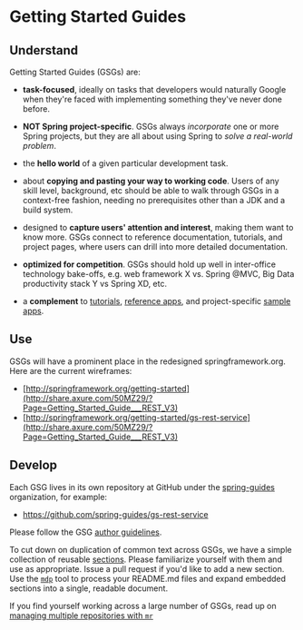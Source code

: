 # Getting Started Guides

## Understand

Getting Started Guides (GSGs) are:

- **task-focused**, ideally on tasks that developers would naturally Google when they're faced with implementing something they've never done before.

- **NOT Spring project-specific**. GSGs always *incorporate* one or more Spring projects, but they are all about using Spring to *solve a real-world problem*.

- the **hello world** of a given particular development task.

- about **copying and pasting your way to working code**. Users of any skill level, background, etc should be able to walk through GSGs in a context-free fashion, needing no prerequisites other than a JDK and a build system.

- designed to **capture users' attention and interest**, making them want to know more. GSGs connect to reference documentation, tutorials, and project pages, where users can drill into more detailed documentation.

- **optimized for competition**. GSGs should hold up well in inter-office technology bake-offs, e.g. web framework X vs. Spring @MVC, Big Data productivity stack Y vs Spring XD, etc.

- a **complement** to [tutorials](../tutorials), [reference apps](../reference-apps), and project-specific [sample apps](../sample-apps).


## Use

GSGs will have a prominent place in the redesigned springframework.org. Here are the current wireframes:

 - [http://springframework.org/getting-started](http://share.axure.com/50MZ29/?Page=Getting_Started_Guide___REST_V3)
 - [http://springframework.org/getting-started/gs-rest-service](http://share.axure.com/50MZ29/?Page=Getting_Started_Guide___REST_V3)


## Develop

Each GSG lives in its own repository at GitHub under the [spring-guides](https://github.com/spring-guides) organization, for example:

 - <https://github.com/spring-guides/gs-rest-service>

Please follow the GSG [author guidelines](guidelines.md).

To cut down on duplication of common text across GSGs, we have a simple collection of reusable [sections](sections.md). Please familiarize yourself with them and use as appropriate. Issue a pull request if you'd like to add a new section. Use the [`mdp`](https://github.com/spring-guides/mdp) tool to process your README.md files and expand embedded sections into a single, readable document.

If you find yourself working across a large number of GSGs, read up on [managing multiple repositories with `mr`](repo-management.md)
